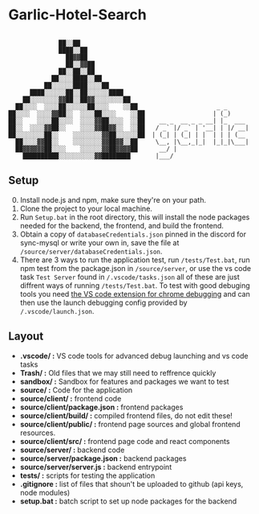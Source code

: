 # Garlic-Hotel-Search  
```
                    
              ██░░██                  
              ████░░██                
                ██▓▓██                
                ██░░▓▓██              
              ██░░██░░██              
            ██░░░░████░░██            
          ██░░░░░░████░░░░██          
      ████░░░░░░██░░██░░░░░░████      
    ██░░░░░░░░▓▓██░░██▓▓░░░░░░░░██    
  ██░░░░  ░░░░██░░░░░░██░░░░    ░░██                      _ _        
██░░░░  ░░░░▓▓██░░  ░░░░██░░░░    ░░██                   | (_)        
██░░    ░░░░██░░░░  ░░░░▓▓██░░░░  ░░██    __ _  __ _ _ __| |_  ___  
██░░  ░░░░▓▓██░░    ░░░░▓▓██▓▓░░  ░░██   / _` |/ _` | '__| | |/ __|
██░░░░░░░░██░░    ░░░░░░░░▓▓██░░░░░░██  | (_| | (_| | |  | | | (__   
  ██░░░░▓▓██░░    ░░░░░░░░▓▓██▓▓░░██     \__, |\__,_|_|  |_|_|\___| 
  ██▓▓▓▓▓▓██░░░░    ░░░░░░▓▓██▓▓▓▓██      __/ |    
    ██████████░░░░░░░░░░▓▓████████       |___/    
```

## Setup
0. Install node.js and npm, make sure they're on your path.
1. Clone the project to your local machine.
2. Run `Setup.bat` in the root directory, this will install the node packages needed for the backend, the frontend, and build the frontend.
3. Obtain a copy of `databaseCredentials.json` pinned in the discord for sync-mysql or write your own in, save the file at `/source/server/databaseCredentials.json`.
4. There are 3 ways to run the application test, run `/tests/Test.bat`, run npm test from the package.json in `/source/server`, or use the vs code task `Test Server` found in `/.vscode/tasks.json` all of these are just diffrent ways of running `/tests/Test.bat`. To test with good debuging tools you need [the VS code extension for chrome debugging](https://marketplace.visualstudio.com/items?itemName=msjsdiag.debugger-for-chrome) and can then use the launch debugging config provided by `/.vscode/launch.json`.


## Layout
* **.vscode/ :** VS code tools for advanced debug launching and vs code tasks
* **Trash/ :** Old files that we may still need to reffrence quickly
* **sandbox/ :** Sandbox for features and packages we want to test
* **source/ :** Code for the application
* **source/client/ :** frontend code
* **source/client/package.json :** frontend packages
* **source/client/build/ :** compiled frontend files, do not edit these!
* **source/client/public/ :** frontend page sources and global frontend resources.
* **source/client/src/ :** frontend page code and react components
* **source/server/ :** backend code
* **source/server/package.json :** backend packages
* **source/server/server.js :** backend entrypoint
* **tests/ :** scripts for testing the application 
* **.gitignore :** list of files that shoun't be uploaded to github (api keys, node modules)
* **setup.bat :** batch script to set up node packages for the backend

